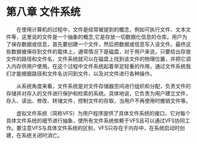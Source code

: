 # 第八章 文件系统

&emsp;&emsp;在使用计算机的过程中，文件是经常被提到的概念，例如可执行文件、文本文件等，这里说的文件是一个抽象的概念,它是存放一切数据化信息的仓库。用户为了保存数据或信息，首先要创建一个文件，然后把数据或信息写入该文件。最终这些数据被保存到文件的载体上，通常情况下是磁盘，对于用户来说，只要给出存放文件的路径和文件名，文件系统就可以在磁盘上找到该文件的物理位置，并把它调入内存供用户使用。在这个过程中文件系统起着举足轻重的作用，通过文件系统我们才能根据路径和文件名访问到文件，以及对文件进行各种操作。

&emsp;&emsp;从系统角度来看，文件系统是对文件存储器空间进行组织和分配，负责文件的存储并对存入的文件进行保护和检索的系统。具体地说，它负责为用户建立文件，存入、读出、修改、转储文件，控制文件的存取，当用户不再使用时撤销文件等。

&emsp;&emsp;虚拟文件系统（简称VFS）为用户程序提供了具体文件系统的接口，它对每个具体文件系统的细节进行抽象，使所有文件系统依赖于VFS且可以通过VFS协同工作。要注意VFS与具体文件系统的区别，VFS只存在于内存中，在系统启动时创建，在系统关闭时消亡。
